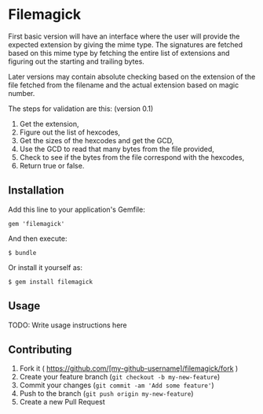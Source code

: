# Filemagick

First basic version will have an interface where the user will provide
the expected extension by giving the mime type. The signatures are
fetched based on this mime type by fetching the entire list of
extensions and figuring out the starting and trailing bytes.

Later versions may contain absolute checking based on the extension of
the file fetched from the filename and the actual extension based on
magic number.

The steps for validation are this: (version 0.1)

1. Get the extension,
2. Figure out the list of hexcodes,
3. Get the sizes of the hexcodes and get the GCD,
4. Use the GCD to read that many bytes from the file provided,
5. Check to see if the bytes from the file correspond with the hexcodes,
6. Return true or false.

## Installation

Add this line to your application's Gemfile:

    gem 'filemagick'

And then execute:

    $ bundle

Or install it yourself as:

    $ gem install filemagick

## Usage

TODO: Write usage instructions here

## Contributing

1. Fork it ( https://github.com/[my-github-username]/filemagick/fork )
2. Create your feature branch (`git checkout -b my-new-feature`)
3. Commit your changes (`git commit -am 'Add some feature'`)
4. Push to the branch (`git push origin my-new-feature`)
5. Create a new Pull Request
